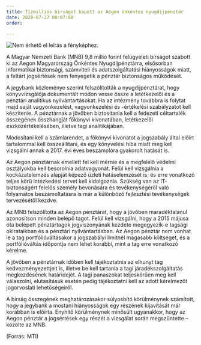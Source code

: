 ```yaml
---
title: Tízmilliós bírságot kapott az Aegon önkéntes nyugdíjpénztár
date: 2020-07-27 00:07:00
order: 

---
```

![Nem érhető el leírás a fényképhez.](https://scontent-vie1-1.xx.fbcdn.net/v/t1.0-9/116909704_1002381906861314_2098391236525163593_n.png?_nc_cat=107&_nc_sid=8024bb&_nc_ohc=z0R-pFPUi1YAX8JdKdc&_nc_ht=scontent-vie1-1.xx&oh=326a4f1219bf8bb3dbaaab9b837d8599&oe=5F5FAE08)

A Magyar Nemzeti Bank (MNB) 9,8 millió forint felügyeleti bírságot szabott ki az Aegon Magyarország Önkéntes Nyugdíjpénztárra, elsősorban informatikai biztonsági, számviteli és adatszolgáltatási hiányosságok miatt, a feltárt jogsértések nem fenyegetik a pénztár biztonságos működését.

A jegybank közleménye szerint felszólították a nyugdíjpénztárat, hogy könyvvizsgálója dokumentált módon vesse össze a letétkezelői és a pénztári analitikus nyilvántartásokat. Ha az intézmény továbbra is folytat majd saját vagyonkezelést, vagyonkezelési és -értékelési szabályzatot kell készítenie. A pénztárnak a jövőben biztosítania kell a fedezeti céltartalék összegének összhangját főkönyvi kivonatában, letétkezelői eszközértékelésében, illetve tagi analitikájában.

Módosítani kell a számlarendet, a főkönyvi kivonatot a jogszabály által előírt tartalommal kell összeállítani, és egy könyvelési hiba miatt meg kell vizsgálni annak a 2017. évi éves beszámolóra gyakorolt hatását is.

Az Aegon pénztárnak emellett fel kell mérnie és a megfelelő védelmi osztályokba kell besorolnia adatvagyonát. Felül kell vizsgálnia a kockázatelemzés alapját képező üzleti hatáselemzését is, és erre vonatkozó teljes körű intézkedési tervet kell kidolgoznia. Szükség van az IT-biztonságért felelős személy bevonására és tevékenységéről való folyamatos beszámoltatásra is már a különböző fejlesztési tevékenységek tervezésétől kezdve.

Az MNB felszólította az Aegon pénztárat, hogy a jövőben maradéktalanul azonosítson minden belépő tagot. Felül kell vizsgálni, hogy a 2015 májusa óta belépett pénztártagok jogviszonyának kezdete megegyezik-e tagsági okirataikban és a pénztári nyilvántartásban. Az Aegon pénztár nem vonhat le a tag portfólióváltásakor a jogszabályi limitnél magasabb költséget, és a portfólióváltás időpontja nem lehet korábbi, mint a tag erre vonatkozó kérelme.

A jövőben a pénztárnak időben kell tájékoztatnia az elhunyt tag kedvezményezettjeit is, illetve be kell tartania a tagi járadékszolgáltatás megkezdésének határidejét. A tagi panaszokat teljeskörűen meg kell válaszolni, elutasításuk esetén pedig tájékoztatni kell az adott kérelmezőt jogorvoslati lehetőségeiről.

A bírság összegének meghatározásakor súlyosbító körülménynek számított, hogy a jegybank a mostani hiányosságok egy részének kijavítását már korábban is előírta. Enyhítő körülménynek minősült ugyanakkor, hogy az Aegon pénztár a jogsértések egy részét a vizsgálat során megszüntette – közölte az MNB.

(Forrás: MTI)